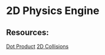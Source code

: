 # 2D Physics Engine

## Resources:
[Dot Product](https://www.mathsisfun.com/algebra/vectors-dot-product.html)
[2D Collisions](https://www.vobarian.com/collisions/2dcollisions2.pdf)
